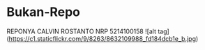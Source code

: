 # Bukan-Repo
REPONYA CALVIN ROSTANTO NRP 5214100158
![alt tag] (https://c1.staticflickr.com/9/8263/8632109988_fd184dcb1e_b.jpg)
